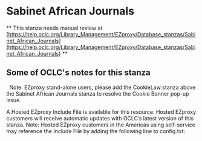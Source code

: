 # Sabinet African Journals
** This stanza needs manual review at [https://help.oclc.org/Library_Management/EZproxy/Database_stanzas/Sabinet_African_Journals](https://help.oclc.org/Library_Management/EZproxy/Database_stanzas/Sabinet_African_Journals) **

## Some of OCLC's notes for this stanza

&nbsp; Note:&nbsp;EZproxy stand-alone users, please add the CookieLaw stanza above the Sabinet African Journals stanza to resolve the Cookie Banner pop-up issue.

A Hosted EZproxy Include File is available for this resource. Hosted EZproxy customers will receive automatic updates with OCLC&rsquo;s latest version of this stanza. Note: Hosted EZproxy customers in the Americas using self-service may reference the Include File by adding the following line to config.txt:

&nbsp;
